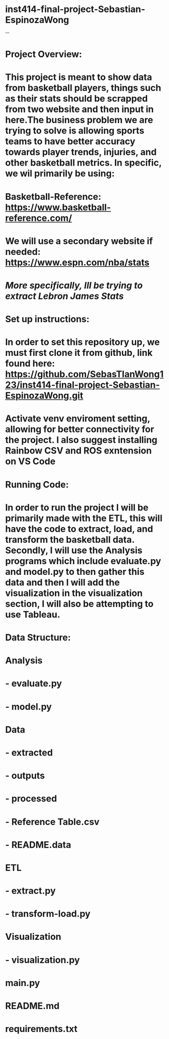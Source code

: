 # inst414-final-project-Sebastian-EspinozaWong
'''
# Project Overview:
# This project is meant to show data from basketball players, things such as their stats should be scrapped from two website and then input in here.The business problem we are trying to solve is allowing sports teams to have better accuracy towards player trends, injuries, and other basketball metrics. In specific, we wil primarily be using:
# Basketball-Reference: https://www.basketball-reference.com/
# We will use a secondary website if needed: https://www.espn.com/nba/stats
# *More specifically, Ill be trying to extract Lebron James Stats*


# Set up instructions:

# In order to set this repository up, we must first clone it from github, link found here: https://github.com/SebasTIanWong123/inst414-final-project-Sebastian-EspinozaWong.git

# Activate venv enviroment setting, allowing for better connectivity for the project. I also suggest installing Rainbow CSV and ROS exntension on VS Code

# Running Code:
# In order to run the project I will be primarily made with the ETL, this will have the code to extract, load, and transform the basketball data. Secondly, I will use the Analysis programs which include evaluate.py and model.py to then gather this data and then I will add the visualization in the visualization section, I will also be attempting to use Tableau.

# Data Structure: 
# Analysis
# - evaluate.py
# - model.py
# Data
# - extracted
# - outputs
# - processed
# - Reference Table.csv
# - README.data
# ETL
# - extract.py
# - transform-load.py
# Visualization
# - visualization.py
# main.py
# README.md
# requirements.txt